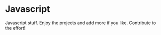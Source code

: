 # Javascript
Javascript stuff.
Enjoy the projects
and add more if you like.
Contribute to the effort!
